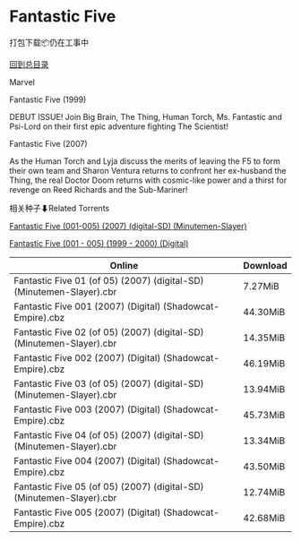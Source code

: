 # Fantastic Five

打包下载📦仍在工事中

[回到总目录](/Catalogs.md)

Marvel

Fantastic Five (1999)

DEBUT ISSUE! Join Big Brain, The Thing, Human Torch, Ms. Fantastic and Psi-Lord on their first epic adventure fighting The Scientist!



Fantastic Five (2007)

As the Human Torch and Lyja discuss the merits of leaving the F5 to form their own team and Sharon Ventura returns to confront her ex-husband the Thing, the real Doctor Doom returns with cosmic-like power and a thirst for revenge on Reed Richards and the Sub-Mariner!





相关种子⬇Related Torrents

[Fantastic Five (001-005) (2007) (digital-SD) (Minutemen-Slayer)](https://github.com/alicewish/markdown/blob/master/torrent/Fantastic-Five--001-005---2007---digital-SD---Minutemen-Slayer.md)

[Fantastic Five (001 - 005) (1999 - 2000) (Digital)](https://github.com/alicewish/markdown/blob/master/torrent/Fantastic-Five--001---005---1999---2000---Digital.md)

Online | Download
--- | ---
Fantastic Five 01 (of 05) (2007) (digital-SD) (Minutemen-Slayer).cbr | 7.27MiB
Fantastic Five 001 (2007) (Digital) (Shadowcat-Empire).cbz | 44.30MiB
Fantastic Five 02 (of 05) (2007) (digital-SD) (Minutemen-Slayer).cbr | 14.35MiB
Fantastic Five 002 (2007) (Digital) (Shadowcat-Empire).cbz | 46.19MiB
Fantastic Five 03 (of 05) (2007) (digital-SD) (Minutemen-Slayer).cbr | 13.94MiB
Fantastic Five 003 (2007) (Digital) (Shadowcat-Empire).cbz | 45.73MiB
Fantastic Five 04 (of 05) (2007) (digital-SD) (Minutemen-Slayer).cbr | 13.34MiB
Fantastic Five 004 (2007) (Digital) (Shadowcat-Empire).cbz | 43.50MiB
Fantastic Five 05 (of 05) (2007) (digital-SD) (Minutemen-Slayer).cbr | 12.74MiB
Fantastic Five 005 (2007) (Digital) (Shadowcat-Empire).cbz | 42.68MiB